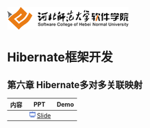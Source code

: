 ![河北师范大学软件学院](../image/logo.png)

# Hibernate框架开发

## 第六章 Hibernate多对多关联映射

|内容|PPT|Demo|
|:---|---|---|
|  |[<img src="../image/presentation.png" height="15" />Slide](./ch06-many-to-many-mapping.pdf) ||
